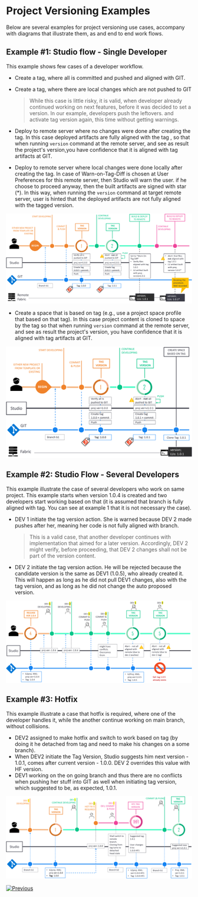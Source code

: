 # Project Versioning Examples

Below are several examples for project versioning use cases, accompany with diagrams that illustrate them, as and end to end work flows.



## Example #1: Studio flow - Single Developer 

This example shows few cases of a developer workflow.

* Create a tag, where all is committed and pushed and aligned with GIT.

* Create a tag, where there are local changes which are not pushed to GIT

  > While this case is little risky, it is valid, when developer already continued working on next features, before it was decided to set a version. In our example, developers push the leftovers. and activate tag version again, this time without getting warnings.

<studio> 

* Deploy to remote server where no changes were done after creating the tag. In this case deployed artifacts are fully aligned with the tag , so that when running `version` command at the remote server, and see as result the project's version,you have confidence that it is aligned with tag artifacts at GIT.

* Deploy to remote server where local changes were done locally after creating the tag. In case of Warn-on-Tag-Diff is chosen at User Preferences for this remote server, then Studio will warn the user. if he choose to proceed anyway, then the built artifacts are signed with star (*). In this way, when running the `version` command at target remote server, user is hinted that the deployed artifacts are not fully aligned with the tagged version.



![diagram](images/04_single_dev_diagram.png)

</studio> 

<web>

* Create a space that is based on tag (e.g., use a project space profile that based on that tag). In this case project content is cloned to space by the tag so that when running `version` command at the remote server, and see as result the project's version, you have confidence that it is aligned with tag artifacts at GIT.

  

![diagram](images/04_web_single_dev_diagram.png)

</web>



## Example #2: Studio Flow - Several Developers

This example illustrate the case of several developers who work on same project. This example starts when version 1.0.4 is created and two developers start working based on that (it is assumed that branch is fully aligned with tag. You can see at example 1 that it is not necessary the case).

* DEV 1 initiate the tag version action. She is warned because DEV 2 made pushes after her, meaning her code is not fully aligned with branch. 

  >  This is a valid case, that another developer continues with implementation that aimed for a later version. Accordingly, DEV 2 might verify, before proceeding, that DEV 2 changes shall not be part of the version content.

* DEV 2 initiate the tag version action. He will be rejected because the candidate version is the same as DEV1 (1.0.5), who already created it. This will happen as long as he did not pull DEV1 changes, also with the tag version, and as long as he did not change the auto proposed version.



![diagram](images/04_few_dev_diagram.png)



## Example #3: Hotfix

This example illustrate a case that hotfix is required, where one of the developer handles it, while the another continue working on main branch, without collisions.

* DEV2 assigned to make hotfix and switch to work based on tag (by doing it he detached from tag and need to make his changes on a some branch).
* When DEV2 initiate the Tag Version, Studio suggests him next version - 1.0.1, comes after current version - 1.0.0.  DEV 2 overrides this value with HF version.
* DEV1 working on the on going branch and thus there are no conflicts when pushing her stuff into GIT as well when initiating tag version, which suggested to be, as expected, 1.0.1.



![diagram](images/04_hotfix_diagram.png)





[![Previous](/articles/images/Previous.png)](/articles/16_deploy_fabric/04_project_versioning.md)



